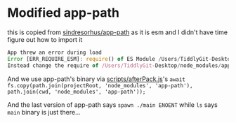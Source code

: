 # Modified app-path

this is copied from [sindresorhus/app-path](https://github.com/sindresorhus/app-path) as it is esm and I didn't have time figure out how to import it

```js
App threw an error during load
Error [ERR_REQUIRE_ESM]: require() of ES Module /Users/TiddlyGit-Desktop/node_modules/app-path/index.js from /Users/TiddlyGit-Desktop/.webpack/main/index.js not supported.
Instead change the require of /Users/TiddlyGit-Desktop/node_modules/app-path/index.js in /Users/TiddlyGit-Desktop/.webpack/main/index.js to a dynamic import() which is available in all CommonJS modules.
```

And we use app-path's binary via [scripts/afterPack.js](scripts/afterPack.js)'s `await fs.copy(path.join(projectRoot, 'node_modules', 'app-path'), path.join(cwd, 'node_modules', 'app-path'));`

And the last version of app-path says `spawn ./main ENOENT` while `ls` says `main` binary is just there...
